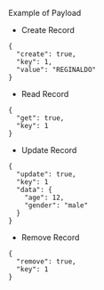 Example of Payload

* Create Record
```
{
  "create": true,
  "key": 1,
  "value": "REGINALDO"
}
```

* Read Record
```
{
  "get": true,
  "key": 1
}
```

* Update Record
```
{
  "update": true,
  "key": 1
  "data": {
    "age": 12,
    "gender": "male"
  }
}
```

* Remove Record
```
{
  "remove": true,
  "key": 1
}
```